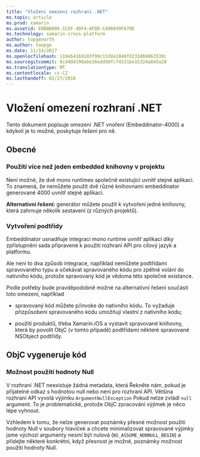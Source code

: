 ```yaml
---
title: "Vložení omezení rozhraní .NET"
ms.topic: article
ms.prod: xamarin
ms.assetid: EBBBB886-1CEF-4DF4-AFDD-CA96049F878E
ms.technology: xamarin-cross-platform
author: topgenorth
ms.author: toopge
ms.date: 11/14/2017
ms.openlocfilehash: 110eb4169103f99c1538a1846fd231069863530c
ms.sourcegitcommit: 6cd40d190abe38edd50fc74331be15324a845a28
ms.translationtype: MT
ms.contentlocale: cs-CZ
ms.lasthandoff: 02/27/2018
---
```

# <a name="net-embedding-limitations"></a>Vložení omezení rozhraní .NET


Tento dokument popisuje omezení .NET vnoření (Embeddinator-4000) a kdykoli je to možné, poskytuje řešení pro ně.

## <a name="general"></a>Obecné

### <a name="use-more-than-one-embedded-library-in-a-project"></a>Použití více než jeden embedded knihovny v projektu

Není možné, že dvě mono runtimes společně existující uvnitř stejné aplikaci. To znamená, že nemůžete použít dvě různé knihovnami embeddinator generované 4000 uvnitř stejné aplikaci.

**Alternativní řešení:** generátor můžete použít k vytvoření jedné knihovny, která zahrnuje několik sestavení (z různých projektů).

### <a name="subclassing"></a>Vytvoření podtřídy

Embeddinator usnadňuje integraci mono runtime uvnitř aplikací díky zpřístupnění sada připravené k použití rozhraní API pro cílový jazyk a platformu.

Ale není to dva způsob integrace, například nemůžete podtřídami spravovaného typu a očekávat spravovaného kódu pro zpětné volání do nativního kódu, protože spravovaný kód je vědoma této společné existance.

Podle potřeby bude pravděpodobně možné na alternativní řešení součástí toto omezení, například

* spravovaný kód můžete p/invoke do nativního kódu. To vyžaduje přizpůsobení spravovaného kódu umožňují vlastní z nativního kódu;

* použití produktů, třeba Xamarin.iOS a vystavit spravované knihovny, která by povolit ObjC (v tomto případě) podtřídami některé spravované NSObject podtřídy.


## <a name="objc-generated-code"></a>ObjC vygeneruje kód

### <a name="nullability"></a>Možnost použití hodnoty Null

V rozhraní .NET neexistuje žádná metadata, která Řekněte nám, pokud je přijatelné odkaz s hodnotou null nebo není pro rozhraní API. Většina rozhraní API vyvolá výjimku `ArgumentNullException` Pokud nelze zvládl `null` argument. To je problematické, protože ObjC zpracování výjimek je něco lépe vyhnout.

Vzhledem k tomu, že nelze generovat poznámky přesné možnost použití hodnoty Null v soubory hlaviček a chcete minimalizovat spravované výjimky jsme výchozí argumenty nesmí být nulová (`NS_ASSUME_NONNULL_BEGIN`) a přidejte některé konkrétní, když přesnost je možné, poznámky možnost použití hodnoty Null.
